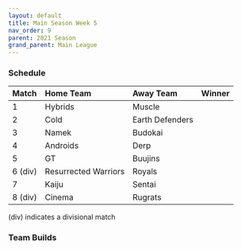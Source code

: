 ```yaml
---
layout: default
title: Main Season Week 5
nav_order: 9
parent: 2021 Season
grand_parent: Main League
---
```

### Schedule

|Match          |  Home Team            | Away Team        | Winner          |
| :-------------| :---------------------| :----------------| :---------------|
| 1             | Hybrids               | Muscle          |               |
| 2             | Cold                  | Earth Defenders           |           |
| 3             | Namek                 | Budokai            |          |
| 4             | Androids              | Derp         |         |
| 5             | GT                    | Buujins          |     |
| 6 (div)       | Resurrected Warriors  | Royals           |          |
| 7             | Kaiju                 | Sentai           |           | 
| 8 (div)       | Cinema                | Rugrats            |            |

(div) indicates a divisional match

### Team Builds 
	 	 	 		 	 	